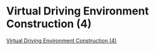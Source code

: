 # Virtual Driving Environment Construction (4)
[Virtual Driving Environment Construction (4)](https://aiwithcloud.com/2022/09/19/virtual_driving_environment_construction_4/)